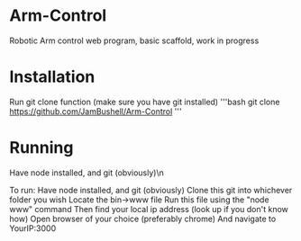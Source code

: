 # Arm-Control



Robotic Arm control web program, basic scaffold, work in progress


# Installation
Run git clone function (make sure you have git installed)
'''bash
git clone https://github.com/JamBushell/Arm-Control
'''

# Running
Have node installed, and git (obviously)\n


To run: 
Have node installed, and git (obviously)
Clone this git into whichever folder you wish
Locate the bin->www file
Run this file using the "node www" command
Then find your local ip address (look up if you don't know how)
Open browser of your choice (preferably chrome)
And navigate to YourIP:3000
